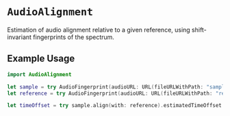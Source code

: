 #  ``AudioAlignment``

Estimation of audio alignment relative to a given reference, using shift-invariant fingerprints of the spectrum.

## Example Usage

```swift
import AudioAlignment

let sample = try AudioFingerprint(audioURL: URL(fileURLWithPath: "sample.m4a"))
let reference = try AudioFingerprint(audioURL: URL(fileURLWithPath: "reference.m4a"))

let timeOffset = try sample.align(with: reference).estimatedTimeOffset
```

